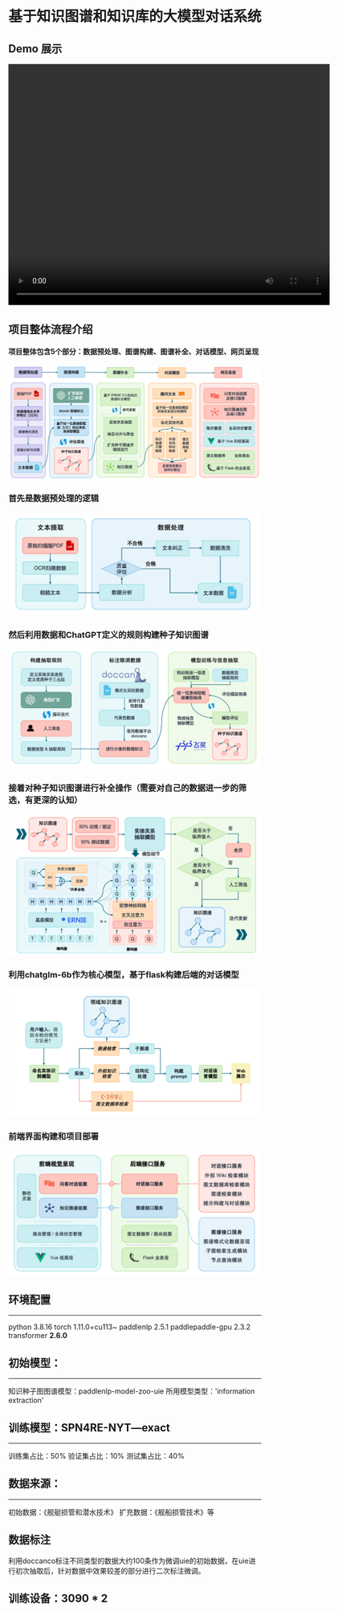 # 基于知识图谱和知识库的大模型对话系统

## Demo 展示
<video src="https://github.com/littlewwwhite/KnowledgeGraph-based-on-Raw-text-A27/assets/34784086/aa089b51-0b88-4d2b-b7fe-d892c503e55c" width="640" height="480" controls></video>

## 项目整体流程介绍
#### 项目整体包含5个部分：数据预处理、图谱构建、图谱补全、对话模型、网页呈现
![整体流程](/demo/all.png)

### 首先是数据预处理的逻辑
![数据预处理环节](/demo/data_process.png)

### 然后利用数据和ChatGPT定义的规则构建种子知识图谱
![图谱构建](demo/build_kg.png)


### 接着对种子知识图谱进行补全操作（需要对自己的数据进一步的筛选，有更深的认知）
![图谱补全](demo/kg.png)

### 利用chatglm-6b作为核心模型，基于flask构建后端的对话模型
![对话模型](demo/chat.png)

### 前端界面构建和项目部署
![前端](demo/web.png)


## 环境配置

---
python                    3.8.16
torch                     1.11.0+cu113~
paddlenlp                 2.5.1
paddlepaddle-gpu          2.3.2
transformer               **2.6.0**


## 初始模型：
---
知识种子图图谱模型：paddlenlp-model-zoo-uie
所用模型类型：'information extraction'


##  训练模型：SPN4RE-NYT—exact
---
训练集占比：50%
验证集占比：10%
测试集占比：40%


## 数据来源：
---
初始数据：《舰艇损管和潜水技术》
扩充数据：《舰船损管技术》等

## 数据标注
利用doccanco标注不同类型的数据大约100条作为微调uie的初始数据，在uie进行初次抽取后，针对数据中效果较差的部分进行二次标注微调。

## 训练设备：3090 * 2

